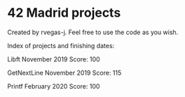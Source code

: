 # 42 Madrid projects
Created by rvegas-j. Feel free to use the code as you wish.

Index of projects and finishing dates:

Libft             November 2019       Score: 100

GetNextLine       November 2019       Score: 115

Printf            February 2020       Score: 100
